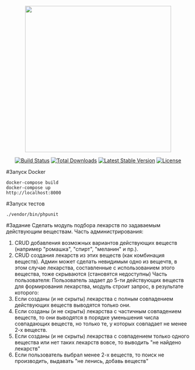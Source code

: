 <p align="center"><img src="https://res.cloudinary.com/dtfbvvkyp/image/upload/v1566331377/laravel-logolockup-cmyk-red.svg" width="400"></p>

<p align="center">
<a href="https://travis-ci.org/laravel/framework"><img src="https://travis-ci.org/laravel/framework.svg" alt="Build Status"></a>
<a href="https://packagist.org/packages/laravel/framework"><img src="https://poser.pugx.org/laravel/framework/d/total.svg" alt="Total Downloads"></a>
<a href="https://packagist.org/packages/laravel/framework"><img src="https://poser.pugx.org/laravel/framework/v/stable.svg" alt="Latest Stable Version"></a>
<a href="https://packagist.org/packages/laravel/framework"><img src="https://poser.pugx.org/laravel/framework/license.svg" alt="License"></a>
</p>

#Запуск Docker
```
docker-compose build
docker-compose up
http://localhost:8000
```
#Запуск тестов
```
./vendor/bin/phpunit
```

#Задание
Сделать модуль подбора лекарств по задаваемым действующим веществам.
Часть администрирования:
1. CRUD добавления возможных вариантов действующих веществ (например "ромашка", "спирт", "меланин" и пр.).
2. CRUD создания лекарств из этих веществ (как комбинация веществ).
Админ может сделать невидимым одно из вещечтв, в этом случае лекарства, составленные с использованием этого вещества, тоже скрываются (становятся недоступны)
Часть пользователя:
Пользователь задает до 5-ти действующих веществ для формирования лекарства, модуль строит запрос, в результате которого:
1. Если созданы (и не скрыты) лекарства с полным совпадением действующих веществ выводятся только они.
2. Если созданы (и не скрыты) лекарства с частичным совпадением веществ, то они выводятся в порядке уменьшения числа совпадающих веществ, но только те, у которых совпадает не менее 2-х веществ.
3. Если созданы (и не скрыты) лекарства с совпадением только одного вещества или нет таких лекарств вовсе, то выводить "не найдено лекарств"
4. Если пользователь выбрал менее 2-х веществ, то поиск не производить, выдавать "не ленись, добавь веществ"